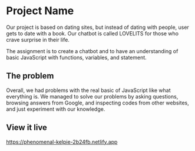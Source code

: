 # Project Name

Our project is based on dating sites, but instead of dating with people, user gets to date with a book. Our chatbot is called LOVELITS for those who crave surprise in their life. 

The assignment is to create a chatbot and to have an understanding of basic JavaScript with functions, variables, and statement. 

## The problem

Overall, we had problems with the real basic of JavaScript like what everything is. We managed to solve our problems by asking questions, browsing answers from Google, and inspecting codes from other websites, and just experiment with our knowledge.

## View it live

https://phenomenal-kelpie-2b24fb.netlify.app
